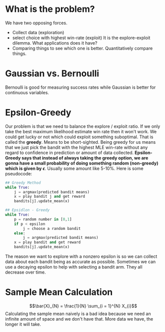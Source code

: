 # What is the problem?
We have two opposing forces. 
* Collect data (exploration)
* select choice with highest win-rate (exploit)
It is the explore-exploit dilemma. What applications does it have? 
* Comparing things to see which one is better. Quantitatively compare things. 
# Gaussian vs. Bernoulli
Bernoulli is good for measuring success rates while Gaussian is better for continuous variables. 
# Epsilon-Greedy
Our problem is that we need to balance the explore / exploit ratio. If we only take the best maximum likelihood estimate win rate then it won't work.  We could get lucky or not which could exploit something suboptimal. That is called the **greedy**. Means to be short-sighted. Being greedy for us means that we just pick the bandit with the highest MLE win-rate without any regard to confidence in prediction or amount of data collected. **Epsilon-Greedy says that instead of always taking the greedy option, we are gonna have a small probability of doing something random (non-greedy) which is given by $\epsilon$**. Usually some amount like 5-10%.  Here is some pseudocode:

```python
## Greedy Method
while True:
	j = argmax(predicted bandit means)
	x = play bandit j and get reward
	bandits[j].update_mean(x)

## Epsidlon - Greedy
while True:
	p = random number in [0,1]
	if p < epsilon
		j = choose a random bandit
	else: 
		j = argmax(predicted bandit means)
	x = play bandit and get reward
	bandits[j].update_mean(x)
```
The reason we want to explore with a nonzero epsilon is so we can collect data about each bandit being as accurate as possible. Sometimes we can use a decaying epsilon to help with selecting a bandit arm. They all decrease over time. 
# Sample Mean Calculation
$$\bar{X}_{N} = \frac{1}{N} \sum_{i = 1}^{N} X_{i}$$
Calculating the sample mean naively is a bad idea because we need an infinite amount of space and we don't have that. More data we have, the longer it will take. 